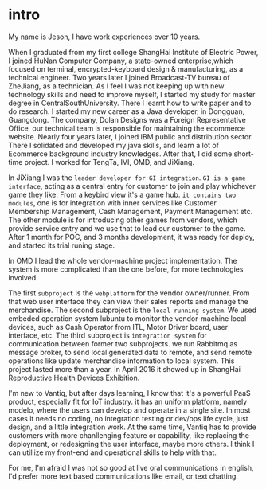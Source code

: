 # intro

My name is Jeson, I have work experiences over 10 years.

When I graduated from my first college ShangHai Institute of Electric Power, I joined HuNan Computer Company, a state-owned enterprise,which focused on terminal, encrypted-keyboard design & manufacturing, as a technical engineer.
Two years later I joined Broadcast-TV bureau of ZheJiang, as a technician.
As I feel I was not keeping up with new technology skills and need to improve myself, I started my study for master degree in CentralSouthUniversity. There I learnt how to write paper and to do research.
I started my new career as a Java developer, in Dongguan, Guangdong. The company, Dolan Designs was a Foreign Representative Office, our technical team is responsible for maintaining the ecommerce website.
Nearly four years later, I joined IBM public and distribution sector. There I solidated and developed my java skills, and learn a lot of Ecommerce background industry knowledges.
After that, I did some short-time project. I worked for TengTa, IVI, OMD, and JiXiang.

In JiXiang I was the `leader developer for GI integration`. `GI is a game interface`, acting as a central entry for customer to join and play whichever game they like. From a keybird view it's a game hub.
 `it contains two modules`, one is for integration with inner services like Customer Membership Management, Cash Management, Payment Management etc. The other module is for introducing other games from vendors, which provide service entry and we use that to lead our customer to the game.
 After 1 month for POC, and 3 months development, it was ready for deploy, and started its trial runing stage.

In OMD I lead the whole vendor-machine project implementation. The system is more complicated than the one before, for more technologies involved.

The first `subproject` is the `webplatform` for the vendor owner/runner. From that web user interface they can view their sales reports and manage the merchandise.
The second subproject is the `local running system`. We used embeded operation system lubuntu to monitor the vendor-machine local devices, such as Cash Operator from ITL, Motor Driver board, user interface, etc.
The third subproject is `integration system` for communication between former two subprojects. we run Rabbitmq as message broker, to send local generated data to remote, and send remote operations like update merchandise information to local system.
This project lasted more than a year. In April 2016 it showed up in ShangHai Reproductive Health Devices Exhibition.

I'm new to Vantiq, but after days learning, I know that it's a powerful PaaS product, especially fit for IoT industry. it has an uniform platform, namely modelo,  where the users can develop and operate in a single site. In most cases it needs no coding, no integration testing or dev/ops life cycle, just design, and a little integration work. At the same time, Vantiq has to provide customers with more chanllenging feature or capability, like replacing the deployment, or redesigning the user interface, maybe more others. I think I can utillize my front-end and operational skills to help with that.

For me, I'm afraid I was not so good at live oral communications in english, I'd prefer more text based communications like email, or text chatting.